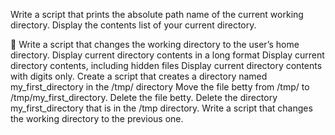 Write a script that prints the absolute path name of the current working directory.
Display the contents list of your current directory.



Write a script that changes the working directory to the user’s home directory.
Display current directory contents in a long format
Display current directory contents, including hidden files
Display current directory contents with digits only.
Create a script that creates a directory named my_first_directory in the /tmp/ directory
Move the file betty from /tmp/ to /tmp/my_first_directory.
Delete the file betty.
Delete the directory my_first_directory that is in the /tmp directory.
Write a script that changes the working directory to the previous one.

